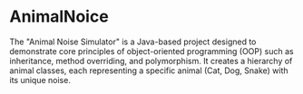# AnimalNoice
The "Animal Noise Simulator" is a Java-based project designed to demonstrate core principles of object-oriented programming (OOP) such as inheritance, method overriding, and polymorphism. It creates a hierarchy of animal classes, each representing a specific animal (Cat, Dog, Snake) with its unique noise.
